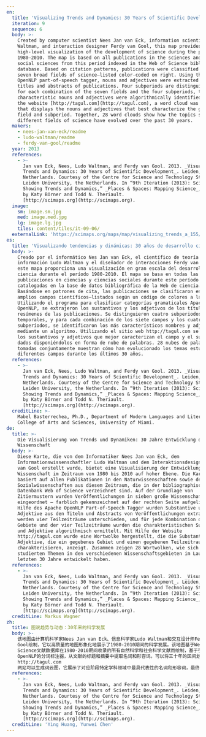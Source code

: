 ```yaml
---
en:
  title: 'Visualizing Trends and Dynamics: 30 Years of Scientific Development'
  iteration: 9
  sequence: 6
  body: >-
    Created by computer scientist Nees Jan van Eck, information scientist Ludo
    Waltman, and interaction designer Ferdy van Gool, this map provides a
    high-level visualization of the development of science during the period
    1980–2010. The map is based on all publications in the sciences and the
    social sciences from this period indexed in the Web of Science bibliographic
    database. Based on citation patterns, publications were classified into
    seven broad fields of science—listed color-coded on right. Using the Apache
    OpenNLP part-of-speech tagger, nouns and adjectives were extracted from the
    titles and abstracts of publications. Four subperiods are distinguished, and
    for each combination of the seven fields and the four subperiods, the most
    characteristic nouns and adjectives were algorithmically identified. Using
    the website [http://tagul.com](http://tagul.com), a word cloud was produced
    that displays the nouns and adjectives that best characterize the given
    field and subperiod. Together, 28 word clouds show how the topics studied in
    different fields of science have evolved over the past 30 years.
  makers:
    - nees-jan-van-eck/readme
    - ludo-waltman/readme
    - ferdy-van-gool/readme
  year: 2013
  references:
    - >-
      Jan van Eck, Nees, Ludo Waltman, and Ferdy van Gool. 2013. _Visualizing
      Trends and Dynamics: 30 Years of Scientific Development_. Leiden, The
      Netherlands. Courtesy of the Centre for Science and Technology Studies of
      Leiden University, the Netherlands. In “9th Iteration (2013): Science Maps
      Showing Trends and Dynamics,” _Places & Spaces: Mapping Science_, edited
      by Katy Börner and Todd N. Theriault.
      [http://scimaps.org](http://scimaps.org).
  image:
    sm: image.sm.jpg
    med: image.med.jpg
    lg: image.lg.jpg
    tiles: content/tiles/it-09-06/
  externalLink: 'https://scimaps.org/maps/map/visualizing_trends_a_155/detail'
es:
  title: 'Visualizando tendencias y dinámicas: 30 años de desarrollo científico'
  body: >-
    Creado por el informático Nes Jan van Eck, el científico de teoría de la
    información Ludo Waltman y el diseñador de interacciones Ferdy van Gool,
    este mapa proporciona una visualización en gran escala del desarrollo de la
    ciencia durante el período 1980-2010. El mapa se basa en todas las
    publicaciones en ciencias y ciencias sociales durante este período
    catalogadas en la base de datos bibliográfica de la Web de ciencia.
    Basándose en patrones de cita, las publicaciones se clasificaron en siete
    amplios campos científicos—listados según un código de colores a la derecha.
    Utilizando el programa para clasificar categorías gramaticales Apache
    OpenNLP, se extrajeron los sustantivos y los adjetivos de los títulos y los
    resúmenes de las publicaciones. Se distinguieron cuatro subperiodos
    temporales, y para cada combinación de los siete campos y los cuatro
    subperíodos, se identificaron los más característicos nombres y adjetivos
    mediante un algoritmo. Utilizando el sitio web http://tagul.com se colocaron
    los sustantivos y adjetivos que mejor caracterizan el campo y el subperíodo
    dados disponiéndolos en forma de nube de palabras. 28 nubes de palabras
    tomadas conjuntamente muestran cómo han evolucionado los temas estudiados en
    diferentes campos durante los últimos 30 años.
  references:
    - >-
      Jan van Eck, Nees, Ludo Waltman, and Ferdy van Gool. 2013. _Visualizing
      Trends and Dynamics: 30 Years of Scientific Development_. Leiden, The
      Netherlands. Courtesy of the Centre for Science and Technology Studies of
      Leiden University, the Netherlands. In “9th Iteration (2013): Science Maps
      Showing Trends and Dynamics,” _Places & Spaces: Mapping Science_, edited
      by Katy Börner and Todd N. Theriault.
      [http://scimaps.org](http://scimaps.org).
  creditLine: >-
    Mabel Basterrechea, Ph.D., Department of Modern Languages and Literatures,
    College of Arts and Sciences, University of Miami.
de:
  title: >-
    Die Visualisierung von Trends und Dynamiken: 30 Jahre Entwicklung der
    Wissenschaft 
  body: >-
    Diese Karte, die von dem Informatiker Nees Jan van Eck, dem
    Informationswissenschaftler Ludo Waltman und dem Interaktionsdesigner Ferdy
    van Gool erstellt wurde, bietet eine Visualisierung der Entwicklung der
    Wissenschaft im Zeitraum von 1980 bis 2010 auf hoher Ebene. Die Karte
    basiert auf allen Publikationen in den Naturwissenschaften sowie den
    Sozialwissenschaften aus diesem Zeitraum, die in der bibliographischen
    Datenbank Web of Science verzeichnet sind. Auf der Grundlage von
    Zitiermustern wurden Veröffentlichungen in sieben große Wissenschaftsgebiete
    eingeordnet – farblich gekennzeichnet auf der rechten Seite aufgelistet. Mit
    Hilfe des Apache OpenNLP Part-of-Speech Tagger wurden Substantive und
    Adjektive aus den Titeln und Abstracts von Veröffentlichungen extrahiert. Es
    werden vier Teilzeiträume unterschieden, und für jede Kombination der sieben
    Gebiete und der vier Teilzeiträume wurden die charakteristischen Substantive
    und Adjektive algorithmisch ermittelt. Mit Hilfe der Website
    http://tagul.com wurde eine Wortwolke hergestellt, die die Substantive und
    Adjektive, die ein gegebenes Gebiet und einen gegebenen Teilzeitraum
    charakterisieren, anzeigt. Zusammen zeigen 28 Wortwolken, wie sich die
    studierten Themen in den verschiedenen Wissenschaftsgebieten im Laufe der
    letzten 30 Jahre entwickelt haben.
  references:
    - >-
      Jan van Eck, Nees, Ludo Waltman, and Ferdy van Gool. 2013. _Visualizing
      Trends and Dynamics: 30 Years of Scientific Development_. Leiden, The
      Netherlands. Courtesy of the Centre for Science and Technology Studies of
      Leiden University, the Netherlands. In “9th Iteration (2013): Science Maps
      Showing Trends and Dynamics,” _Places & Spaces: Mapping Science_, edited
      by Katy Börner and Todd N. Theriault.
      [http://scimaps.org](http://scimaps.org).
  creditLine: Markus Wagner
zh:
  title: 图说趋势与动态：30年来的科学发展
  body: >-
    该地图由计算机科学家Nees Jan van Eck、信息科学家Ludo Waltman和交互设计师Ferdy van
    Gool绘制，它以高质量的地图形象化地展示了1980-2010期间的科学发展。该地图基于Web of
    Science文献数据库在1980-2010期间收录的所有自然科学和社会科学文献而绘制，基于引文关系，所有的文献被划分为七大学科领域——其对应的颜色如图中右侧所示。使用Apache
    OpenNLP的分词标注器，从文献的标题和摘要中提取名词和形容词。可以将三十年的区间划分为四个阶段，通过算法将四个阶段中七大学科领域里最具代表性的名词和形容词识别出来。运用
    http://tagul.com
    网站可以生成词云图，它展示了对应阶段特定学科领域中最具代表性的名词和形容词，最终绘制出来的28个词云图呈现了在过去30年里不同学科领域研究主题的演化情况。
  references:
    - >-
      Jan van Eck, Nees, Ludo Waltman, and Ferdy van Gool. 2013. _Visualizing
      Trends and Dynamics: 30 Years of Scientific Development_. Leiden, The
      Netherlands. Courtesy of the Centre for Science and Technology Studies of
      Leiden University, the Netherlands. In “9th Iteration (2013): Science Maps
      Showing Trends and Dynamics,” _Places & Spaces: Mapping Science_, edited
      by Katy Börner and Todd N. Theriault.
      [http://scimaps.org](http://scimaps.org).
  creditLine: 'Ying Huang, Yunwei Chen'
---
```


